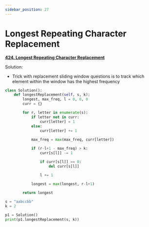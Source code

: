 ```yaml
---
sidebar_position: 27
---
```


# Longest Repeating Character Replacement

**[424. Longest Repeating Character Replacement](https://leetcode.com/problems/longest-repeating-character-replacement/)**

Solution:
 - Trick with replacement sliding window questions is to track which element within the window has the highest frequency

```python title="Output: 5"
class Solution():
    def longestReplacement(self, s, k):
        longest, max_freq, l = 0, 0, 0
        curr = {}

        for r, letter in enumerate(s):
            if letter not in curr:
                curr[letter] = 1
            else:
                curr[letter] += 1
            
            max_freq = max(max_freq, curr[letter])

            if (r-l+1 - max_freq) > k:
                curr[s[l]] -= 1

                if curr[s[l]] == 0:
                    del curr[s[l]]

                l += 1

            longest = max(longest, r-l+1)
        
        return longest

s = "aabccbb"
k = 2

p1 = Solution()
print(p1.longestReplacement(s, k))
```